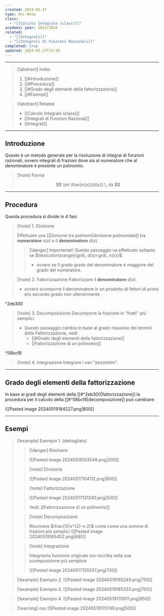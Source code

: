 ```yaml
---
created: 2024-05-17
type: Uni Note
class:
  - "[[Calcolo Integrale (class)]]"
academic year: 2023/2024
related:
  - "[[Integrali]]"
  - "[[Integrali di Funzioni Razionali]]"
completed: true
updated: 2024-05-27T13:29
---
```

---

>[!abstract] Index
>1. [[#Introduzione]]
>2. [[#Procedura]]
>3. [[#Grado degli elementi della fattorizzazione]]
>4. [[#Esempi]]

>[!abstract] Related
>- [[Calcolo Integrale (class)]]
>- [[Integrali di Funzioni Razionali]]
>- [[Integrali]]

---
## Introduzione
Questo è un metodo generale per la risoluzione di integrai di funzioni razionali, ovvero integrali di frazioni dove sia al numeratore che al denominatore è presente un polinomio.

>[!note] Forma
>
>$$
>\int \frac{n(x)}{d(x)} \, dx 
>$$

---
## Procedura
Questa procedura si divide in 4 fasi:

>[!note] 1\. Divisione
>
>Effettuare una [[Divisone tra polinomi|divisione polinomiale]] tra **numeratore** $n(x)$ e il **denominatore** $d(x)$.
>
>>[!danger] Importante!!
>>Questo passaggio va effettuato soltanto se $\textcolor{orange}{grd\, d(x)<grd\, n(x)}$:
>>- ovvero se Il grado grado del denominatore è maggiore del grado del numeratore.

>[!note] 2\. Fattorizzazione
>Fattorizzare il **denominatore** $d(x)$.
>- ovvero scomporre il denominatore in un prodotto di fattori di primo e/o secondo grado non ulteriormente .

^2eb300

>[!note] 3\. Decomposizione
>Decomporre la frazione in "fratti" più semplici.
>- Questo passaggio cambia in base al grado massimo dei termini della Fattorizzazione, vedi: 
>	- [[#Grado degli elementi della fattorizzazione]]
>	- [[Fattorizzazione di un polinomio]]

^58bcf8

>[!note] 4\. Integrazione
>Integrare i vari "pezzettini".

---
## Grado degli elementi della fattorizzazione

In base ai gradi degli elementi della [[#^2eb300|fattorizzazione]]  la procedura per il calcolo della [[#^58bcf8|decomposizione]] può cambiare:

![[Pasted image 20240519164227.png|800]]

---
## Esempi

>[!example] Esempio 1\. (dettagliato)
>
>>[!danger] Risolvere
>>
>>![[Pasted image 20240518103549.png|200]]
>
>>[!note] Divisione
>>
>>![[Pasted image 20240517104112.png|800]]
>
>>[!note] Fattorizzazione
>>
>>![[Pasted image 20240517131240.png|500]]
>>
>> Vedi: [[Fattorizzazione di un polinomio]]
>
>>[!note]  Decomposizione
>>
>>Riscrivere $\frac{1}{x^{2}-x-2}$ come come una somme di frazioni più semplici
>>![[Pasted image 20240519165452.png|680]]
>
>>[!note] Integrazione 
>>
>>Integriamo funzione originale ma riscritta nella sua scomposizione più semplice
>>
>>![[Pasted image 20240517155537.png|720]]

>[!example] Esempio 2\.
>![[Pasted image 20240519165249.png|700]]
  
>[!example] Esempio 3\.
>![[Pasted image 20240519165333.png|700]]

>[!example] Esempio 4\.
>![[Pasted image 20240519170611.png|850]]

>[!warning] oss
>![[Pasted image 20240519170749.png|500]]

